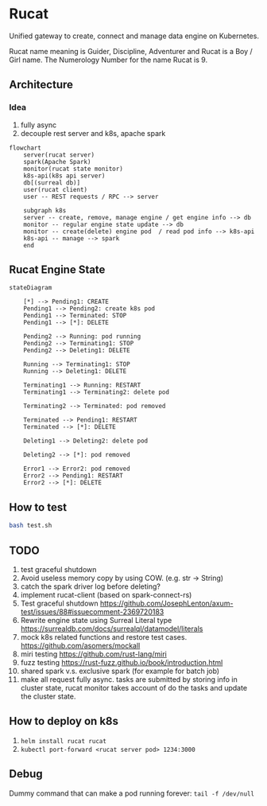 # Rucat

Unified gateway to create, connect and manage data engine on Kubernetes.

Rucat name meaning is Guider, Discipline, Adventurer and Rucat is a Boy / Girl name. The Numerology Number for the name Rucat is 9.

## Architecture

### Idea

1. fully async
2. decouple rest server and k8s, apache spark

```mermaid
flowchart
    server(rucat server)
    spark(Apache Spark)
    monitor(rucat state monitor)
    k8s-api(k8s api server)
    db[(surreal db)]
    user(rucat client)
    user -- REST requests / RPC --> server

    subgraph k8s
    server -- create, remove, manage engine / get engine info --> db
    monitor -- regular engine state update --> db
    monitor -- create(delete) engine pod  / read pod info --> k8s-api
    k8s-api -- manage --> spark
    end
```

## Rucat Engine State

```mermaid
stateDiagram

    [*] --> Pending1: CREATE
    Pending1 --> Pending2: create k8s pod
    Pending1 --> Terminated: STOP
    Pending1 --> [*]: DELETE

    Pending2 --> Running: pod running
    Pending2 --> Terminating1: STOP
    Pending2 --> Deleting1: DELETE

    Running --> Terminating1: STOP
    Running --> Deleting1: DELETE

    Terminating1 --> Running: RESTART
    Terminating1 --> Terminating2: delete pod

    Terminating2 --> Terminated: pod removed

    Terminated --> Pending1: RESTART
    Terminated --> [*]: DELETE

    Deleting1 --> Deleting2: delete pod

    Deleting2 --> [*]: pod removed

    Error1 --> Error2: pod removed
    Error2 --> Pending1: RESTART
    Error2 --> [*]: DELETE

```

## How to test

```bash
bash test.sh
```

## TODO

1. test graceful shutdown
2. Avoid useless memory copy by using COW. (e.g. str -> String)
3. catch the spark driver log before deleting?
4. implement rucat-client (based on spark-connect-rs)
5. Test graceful shutdown <https://github.com/JosephLenton/axum-test/issues/88#issuecomment-2369720183>
6. Rewrite engine state using Surreal Literal type <https://surrealdb.com/docs/surrealql/datamodel/literals>
7. mock k8s related functions and restore test cases. <https://github.com/asomers/mockall>
8. miri testing <https://github.com/rust-lang/miri>
9. fuzz testing <https://rust-fuzz.github.io/book/introduction.html>
10. shared spark v.s. exclusive spark (for example for batch job)
11. make all request fully async. tasks are submitted by storing info in cluster state, rucat monitor takes account of do the tasks and update the cluster state.

## How to deploy on k8s

1. `helm install rucat rucat`
2. `kubectl port-forward <rucat server pod> 1234:3000`

## Debug

Dummy command that can make a pod running forever: `tail -f /dev/null`

